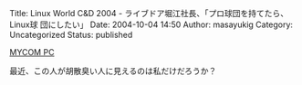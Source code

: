 Title: Linux World C&D 2004 - ライブドア堀江社長、「プロ球団を持てたら、Linux球 団にしたい」
Date: 2004-10-04 14:50
Author: masayukig
Category: Uncategorized
Status: published

[MYCOM PC](http://pcweb.mycom.co.jp/articles/2004/09/30/lwcd2/)

最近、この人が胡散臭い人に見えるのは私だけだろうか？
